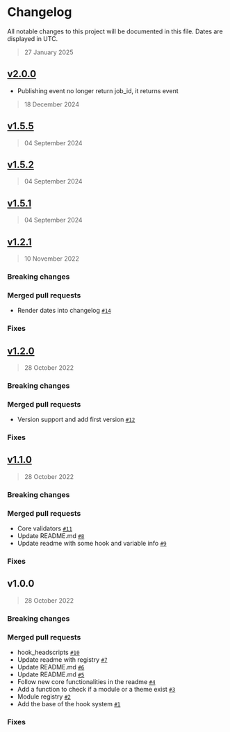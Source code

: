 # Changelog

All notable changes to this project will be documented in this file. Dates are displayed in UTC.

> 27 January 2025

## [v2.0.0](https://github.com/Platform-OS/pos-module-core/compare/v2.0.0...v1.5.5)

* Publishing event no longer return job_id, it returns event

> 18 December 2024

## [v1.5.5](https://github.com/Platform-OS/pos-module-core/compare/v1.5.5...v1.5.2)

> 04 September 2024

## [v1.5.2](https://github.com/Platform-OS/pos-module-core/compare/v1.2.1...v1.5.2)

> 04 September 2024

## [v1.5.1](https://github.com/Platform-OS/pos-module-core/compare/v1.2.1...v1.5.1)

> 04 September 2024

## [v1.2.1](https://github.com/Platform-OS/pos-module-core/compare/v1.2.0...v1.2.1)

> 10 November 2022

### Breaking changes

### Merged pull requests
- Render dates into changelog [`#14`](https://github.com/Platform-OS/pos-module-core/pull/14)

### Fixes

## [v1.2.0](https://github.com/Platform-OS/pos-module-core/compare/v1.1.0...v1.2.0)

> 28 October 2022

### Breaking changes

### Merged pull requests
- Version support and add first version [`#12`](https://github.com/Platform-OS/pos-module-core/pull/12)

### Fixes

## [v1.1.0](https://github.com/Platform-OS/pos-module-core/compare/v1.0.0...v1.1.0)

> 28 October 2022

### Breaking changes

### Merged pull requests
- Core validators [`#11`](https://github.com/Platform-OS/pos-module-core/pull/11)
- Update README.md [`#8`](https://github.com/Platform-OS/pos-module-core/pull/8)
- Update readme with some hook and variable info [`#9`](https://github.com/Platform-OS/pos-module-core/pull/9)

### Fixes

## v1.0.0

> 28 October 2022

### Breaking changes

### Merged pull requests
- hook_headscripts [`#10`](https://github.com/Platform-OS/pos-module-core/pull/10)
- Update readme with registry [`#7`](https://github.com/Platform-OS/pos-module-core/pull/7)
- Update README.md [`#6`](https://github.com/Platform-OS/pos-module-core/pull/6)
- Update README.md [`#5`](https://github.com/Platform-OS/pos-module-core/pull/5)
- Follow new core functionalities in the readme [`#4`](https://github.com/Platform-OS/pos-module-core/pull/4)
- Add a function to check if a module or a theme exist [`#3`](https://github.com/Platform-OS/pos-module-core/pull/3)
- Module registry [`#2`](https://github.com/Platform-OS/pos-module-core/pull/2)
- Add the base of the hook system [`#1`](https://github.com/Platform-OS/pos-module-core/pull/1)

### Fixes
